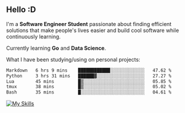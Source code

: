 ## Hello :D

I'm a **Software Engineer Student** passionate about finding efficient solutions that make people's lives easier and build cool software while continuously learning. 

Currently learning **Go** and **Data Science**.

What I have been studying/using on personal projects:
<!--START_SECTION:waka-->

```txt
Markdown   6 hrs 9 mins    ████████████░░░░░░░░░░░░░   47.62 %
Python     3 hrs 31 mins   ██████▓░░░░░░░░░░░░░░░░░░   27.27 %
Lua        45 mins         █▒░░░░░░░░░░░░░░░░░░░░░░░   05.85 %
tmux       38 mins         █▒░░░░░░░░░░░░░░░░░░░░░░░   05.02 %
Bash       35 mins         █░░░░░░░░░░░░░░░░░░░░░░░░   04.61 %
```

<!--END_SECTION:waka-->

[![My Skills](https://skillicons.dev/icons?i=dotnet,py,selenium,html,css,js,jquery,linux,c,md)](https://skillicons.dev)
